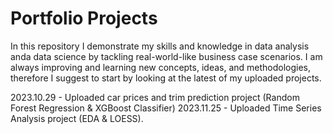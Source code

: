 # Portfolio Projects

In this repository I demonstrate my skills and knowledge in data analysis anda data science by tackling real-world-like business case scenarios.
I am always improving and learning new concepts, ideas, and methodologies, therefore I suggest to start by looking at the latest of my uploaded projects.

2023.10.29 - Uploaded car prices and trim prediction project (Random Forest Regression & XGBoost Classifier)
2023.11.25 - Uploaded Time Series Analysis project (EDA & LOESS).
